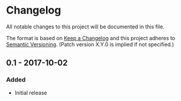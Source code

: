 # Changelog
All notable changes to this project will be documented in this file.

The format is based on [Keep a Changelog](http://keepachangelog.com/en/1.0.0/)
and this project adheres to [Semantic Versioning](http://semver.org/spec/v2.0.0.html). (Patch version X.Y.0 is implied if not specified.)

## 0.1 - 2017-10-02
### Added
- Initial release

[0.1]: https://github.com/USGS-CIDA/WIBEACHES_SERVICES/
